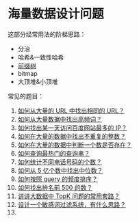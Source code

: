 # 海量数据设计问题


这部分经常用法的阶梯思路：

- 分治
- 哈希&一致性哈希
- [前缀树](https://segmentfault.com/a/1190000040801084)
- bitmap
- 大顶堆&小顶堆

常见的题目：

1. [如何从大量的 URL 中找出相同的 URL？](https://github.com/doocs/advanced-java/blob/main/docs/big-data/find-common-urls.md)
2. [如何从大量数据中找出高频词？](https://github.com/doocs/advanced-java/blob/main/docs/big-data/find-top-100-words.md)
3. [如何找出某一天访问百度网站最多的 IP？](https://github.com/doocs/advanced-java/blob/main/docs/big-data/find-top-1-ip.md)
4. [如何在大量的数据中找出不重复的整数？](https://github.com/doocs/advanced-java/blob/main/docs/big-data/find-no-repeat-number.md)
5. [如何在大量的数据中判断一个数是否存在？](https://github.com/doocs/advanced-java/blob/main/docs/big-data/find-a-number-if-exists.md)
6. [如何查询最热门的查询串？](https://github.com/doocs/advanced-java/blob/main/docs/big-data/find-hotest-query-string.md)
7. [如何统计不同电话号码的个数？](https://github.com/doocs/advanced-java/blob/main/docs/big-data/count-different-phone-numbers.md)
8. [如何从 5 亿个数中找出中位数？](https://github.com/doocs/advanced-java/blob/main/docs/big-data/find-mid-value-in-500-millions.md)
9. [如何按照 query 的频度排序？](https://github.com/doocs/advanced-java/blob/main/docs/big-data/sort-the-query-strings-by-counts.md)
10. [如何找出排名前 500 的数？](https://github.com/doocs/advanced-java/blob/main/docs/big-data/find-rank-top-500-numbers.md)
11. [讲讲大数据中 TopK 问题的常用套路？](https://github.com/doocs/advanced-java/blob/main/docs/big-data/topk-problems-and-solutions.md)
12. [设计一个敏感词过滤系统，有什么思路？](https://zhuanlan.zhihu.com/p/65115496)
13.     